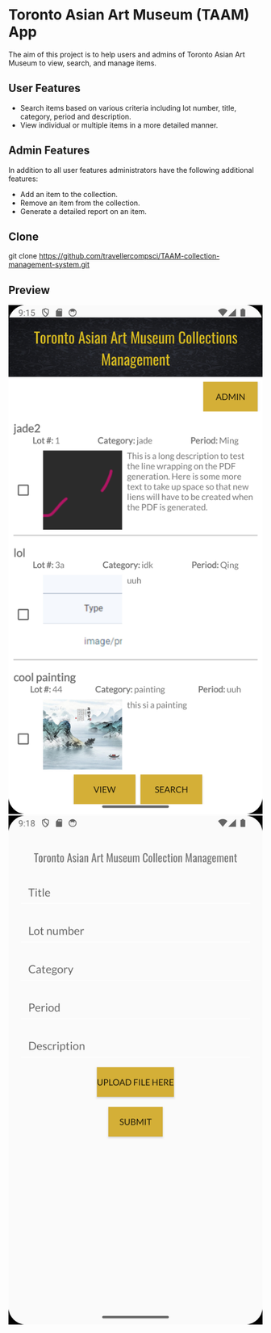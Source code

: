 # **Toronto Asian Art Museum (TAAM) App**

The aim of this project is to help users and admins of Toronto Asian Art Museum to view, search, and manage items.

## **User Features**
* Search items based on various criteria including lot number, title, category, period and description.
* View individual or multiple items in a more detailed manner.

## **Admin Features**

In addition to all user features administrators have the following additional features:
* Add an item to the collection.
* Remove an item from the collection.
* Generate a detailed report on an item.

## **Clone**

git clone https://github.com/travellercompsci/TAAM-collection-management-system.git

## **Preview**

![img.png](img.png)
![img_1.png](img_1.png)

